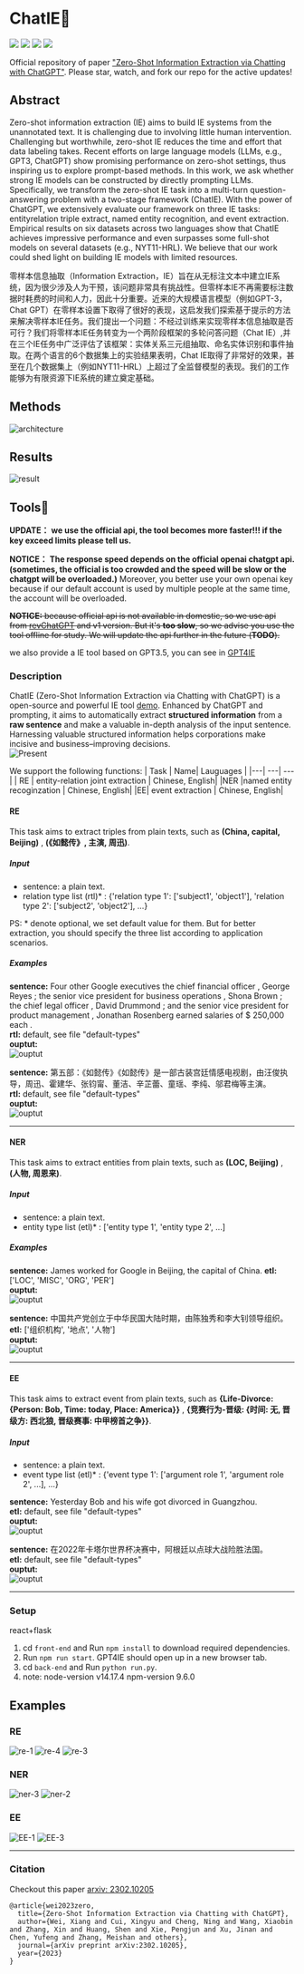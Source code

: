 # ChatIE🐬
![](https://img.shields.io/badge/Authors-%20BJTU%2C%20DAMO-brightgreen)
![](https://img.shields.io/badge/Languages-%20English%2C%20Chinese-blue) 
![](https://img.shields.io/badge/ChatGPT-RE%2C%20NER%2C%20EE-brightgreen)
![](https://img.shields.io/badge/Tool-zeroshotIE-blue)

Official repository of paper ["Zero-Shot Information Extraction via Chatting with ChatGPT"](https://arxiv.org/pdf/2302.10205.pdf). Please star, watch, and fork our repo for the active updates!  

## Abstract
Zero-shot information extraction (IE) aims to
build IE systems from the unannotated text.
It is challenging due to involving little human intervention. Challenging but worthwhile, zero-shot IE reduces the time and effort that data labeling takes. Recent efforts
on large language models (LLMs, e.g., GPT3, ChatGPT) show promising performance on
zero-shot settings, thus inspiring us to explore prompt-based methods. In this work,
we ask whether strong IE models can be constructed by directly prompting LLMs. Specifically, we transform the zero-shot IE task
into a multi-turn question-answering problem
with a two-stage framework (ChatIE). With
the power of ChatGPT, we extensively evaluate our framework on three IE tasks: entityrelation triple extract, named entity recognition, and event extraction. Empirical results
on six datasets across two languages show that
ChatIE achieves impressive performance and
even surpasses some full-shot models on several datasets (e.g., NYT11-HRL). We believe
that our work could shed light on building IE
models with limited resources.

零样本信息抽取（Information Extraction，IE）旨在从无标注文本中建立IE系统，因为很少涉及人为干预，该问题非常具有挑战性。但零样本IE不再需要标注数据时耗费的时间和人力，因此十分重要。近来的大规模语言模型（例如GPT-3，Chat GPT）在零样本设置下取得了很好的表现，这启发我们探索基于提示的方法来解决零样本IE任务。我们提出一个问题：不经过训练来实现零样本信息抽取是否可行？我们将零样本IE任务转变为一个两阶段框架的多轮问答问题（Chat IE）,并在三个IE任务中广泛评估了该框架：实体关系三元组抽取、命名实体识别和事件抽取。在两个语言的6个数据集上的实验结果表明，Chat IE取得了非常好的效果，甚至在几个数据集上（例如NYT11-HRL）上超过了全监督模型的表现。我们的工作能够为有限资源下IE系统的建立奠定基础。

## Methods
![architecture](docs/framework4.png)

## Results
![result](docs/result.jpeg)

## Tools🧰 
**UPDATE：** **we use the official api, the tool becomes more faster!!! if the key exceed limits please tell us.**  

**NOTICE：** **The response speed depends on the official openai chatgpt api. (sometimes, the official is too crowded and the speed will be slow or the chatgpt will be overloaded.)** Moreover, you better use your own openai key because if our default account is used by multiple people at the same time, the account will be overloaded.  

~~**NOTICE:** because official api is not available in domestic, so we use api from [revChatGPT](https://github.com/acheong08/ChatGPT) and v1 version. But it's **too slow**, so we advise you use the tool offline for study. We will update the api further in the future (**TODO**).~~   

we also provide a IE tool based on GPT3.5, you can see in [GPT4IE](https://github.com/cocacola-lab/GPT4IE)
### Description
ChatIE (Zero-Shot Information Extraction via Chatting with ChatGPT) is a open-source and powerful IE tool [demo](http://124.221.16.143:5000/). Enhanced by ChatGPT and prompting, it aims to automatically extract **structured information** from a **raw sentence** and make a valuable in-depth analysis of the input sentence. Harnessing valuable structured information helps corporations make incisive and business–improving decisions.  
![Present](tools/examples/RE-chi.gif)

We support the following functions:
| Task | Name| Lauguages |
|---| ---| --- |
| RE | entity-relation joint extraction | Chinese, English|
|NER |named entity recoginzation | Chinese, English|
|EE| event extraction | Chinese, English|

#### RE
This task aims to extract triples from plain texts, such as **(China, capital, Beijing)** , **(《如懿传》, 主演, 周迅)**.
##### Input
- sentence: a plain text.
- relation type list (rtl)* : {'relation type 1': ['subject1', 'object1'], 'relation type 2': ['subject2', 'object2'], ...}

PS: * denote optional, we set default value for them. But for better extraction, you should specify the three list according to application scenarios.
##### Examples
**sentence:** Four other Google executives the chief financial officer , George Reyes ; the senior vice president for business operations , Shona Brown ; the chief legal officer , David Drummond ; and the senior vice president for product management , Jonathan Rosenberg earned salaries of $ 250,000 each .  
**rtl:** default, see file "default-types"  
**ouptut:**  
![ouptut](tools/examples/RE-eng.png)  

**sentence:** 第五部：《如懿传》《如懿传》是一部古装宫廷情感电视剧，由汪俊执导，周迅、霍建华、张钧甯、董洁、辛芷蕾、童瑶、李纯、邬君梅等主演。  
**rtl:** default, see file "default-types"  
**ouptut:**  
![ouptut](tools/examples/RE-zh.png) 

---
#### NER
This task aims to extract entities from plain texts, such as **(LOC, Beijing)** , **(人物, 周恩来)**.
##### Input
- sentence: a plain text.
- entity type list (etl)* : ['entity type 1', 'entity type 2', ...]  

##### Examples
**sentence:** James worked for Google in Beijing, the capital of China. 
**etl:**  ['LOC', 'MISC', 'ORG', 'PER']  
**ouptut:**  
![ouptut](tools/examples/NER-eng.png)  

**sentence:** 中国共产党创立于中华民国大陆时期，由陈独秀和李大钊领导组织。   
**etl:** ['组织机构', '地点', '人物']  
**ouptut:**  
![ouptut](tools/examples/NER-zh.png) 

---
#### EE
This task aims to extract event from plain texts, such as **{Life-Divorce: {Person: Bob, Time: today, Place: America}}** , **{竞赛行为-晋级: {时间: 无, 晋级方: 西北狼, 晋级赛事: 中甲榜首之争}}**.
##### Input
- sentence: a plain text.
- event type list (etl)* : {'event type 1': ['argument role 1', 'argument role 2', ...], ...}  

**sentence:** Yesterday Bob and his wife got divorced in Guangzhou.  
**etl:**  default, see file "default-types"     
**ouptut:**  
![ouptut](tools/examples/EE-eng.png)  

**sentence:** 在2022年卡塔尔世界杯决赛中，阿根廷以点球大战险胜法国。  
**etl:** default, see file "default-types"  
**ouptut:**  
![ouptut](tools/examples/EE-zh.png) 

---

### Setup
react+flask  
1. cd `front-end` and Run `npm install` to download required dependencies.  
2. Run `npm run start`. GPT4IE should open up in a new browser tab.  
3. cd `back-end` and Run `python run.py`.  
4. note: node-version v14.17.4  npm-version 9.6.0  


## Examples
### RE
![re-1](docs/examples/RE-1.png)
![re-4](docs/examples/RE-4.png)
![re-3](docs/examples/RE-3.png)
### NER
![ner-3](docs/examples/NER-3.png)
![ner-2](docs/examples/NER-2.png)
### EE
![EE-1](docs/examples/EE-1.png)
![EE-3](docs/examples/EE-3.png)

---
### Citation

Checkout this paper [arxiv: 2302.10205](https://arxiv.org/pdf/2302.10205.pdf)

```
@article{wei2023zero,
  title={Zero-Shot Information Extraction via Chatting with ChatGPT},
  author={Wei, Xiang and Cui, Xingyu and Cheng, Ning and Wang, Xiaobin and Zhang, Xin and Huang, Shen and Xie, Pengjun and Xu, Jinan and Chen, Yufeng and Zhang, Meishan and others},
  journal={arXiv preprint arXiv:2302.10205},
  year={2023}
}
```
